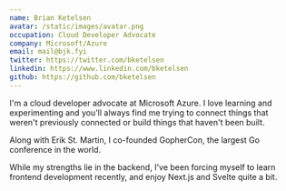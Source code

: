 ```yaml
---
name: Brian Ketelsen
avatar: /static/images/avatar.png
occupation: Cloud Developer Advocate
company: Microsoft/Azure
email: mail@bjk.fyi
twitter: https://twitter.com/bketelsen
linkedin: https://www.linkedin.com/bketelsen
github: https://github.com/bketelsen
---
```


I'm a cloud developer advocate at Microsoft Azure. I love learning and experimenting
and you'll always find me trying to connect things that weren't previously connected
or build things that haven't been built.

Along with Erik St. Martin, I co-founded GopherCon, the largest Go conference in the
world.

While my strengths lie in the backend, I've been forcing myself to learn frontend
development recently, and enjoy Next.js and Svelte quite a bit.
